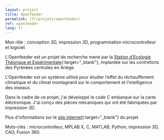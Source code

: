 ```yaml
---
layout: project
title: Openfeeder
permalink: /fr/projets/openfeeder/
ref: openfeeder
lang: fr
---
```


Mon rôle&nbsp;: conception 3D, impression 3D, programmation microcontrolleur et logiciel.

L'Openfeeder est un projet de recherche mené par la [Station d’Ecologie Théorique et Expérimentale](http://www.ecoex-moulis.cnrs.fr/){:target="_blank"}, implantée sur les contreforts des Pyrénées centrales en Ariège.

L'Openfeeder est un système utilisé pour étudier l’effet du réchauffement climatique et du climat montagnard sur le  comportement et l’intelligence des oiseaux. 

Dans le cadre de ce projet, j'ai développé le code C embarqué sur la carte éléctronique. J'ai conçu des pièces mécaniques qui ont été fabriquées par impression 3D.

Plus d'informations sur le [site internet](https://openfeeder.github.io/){:target="_blank"} du projet

Mots-clés&nbsp;: microcontrolleur, MPLAB X, C, MATLAB, Python, impression 3D, CAO, Fusion 360.